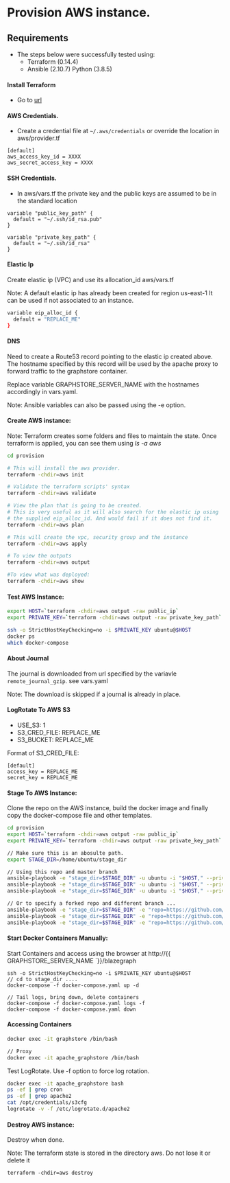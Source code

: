 # Provision AWS instance.

## Requirements 

- The steps below were successfully tested using:
    - Terraform (0.14.4)
    - Ansible   (2.10.7) Python (3.8.5)

#### Install Terraform

- Go to [url](https://learn.hashicorp.com/tutorials/terraform/install-cli)

#### AWS Credentials.
- Create a credential file at `~/.aws/credentials` or override the location in aws/provider.tf

```
[default]
aws_access_key_id = XXXX
aws_secret_access_key = XXXX
```
#### SSH Credentials.
- In aws/vars.tf the private key and the public keys are assumed to be in the standard location

```
variable "public_key_path" {
  default = "~/.ssh/id_rsa.pub"
}

variable "private_key_path" {
  default = "~/.ssh/id_rsa"
}

```

#### Elastic Ip

Create elastic ip (VPC) and use its allocation_id aws/vars.tf 

Note: A default elastic ip has already been created for region us-east-1
      It can be used if not associated to an instance. 

```sh
variable eip_alloc_id {
  default = "REPLACE_ME"
}
```

#### DNS 

Need to create a Route53 record pointing to the elastic ip created above.
The hostname specified by this record will be used by the apache proxy 
to forward traffic to the graphstore container.

Replace variable GRAPHSTORE_SERVER_NAME with the hostnames accordingly in vars.yaml.

Note: Ansible variables can also be passed using the -e option. 


#### Create AWS instance: 

Note: Terraform creates some folders and files to maintain the state. 
      Once terraform is applied, you can see them using <i>ls -a aws</i>

```sh
cd provision

# This will install the aws provider. 
terraform -chdir=aws init

# Validate the terraform scripts' syntax
terraform -chdir=aws validate

# View the plan that is going to be created.
# This is very useful as it will also search for the elastic ip using 
# the supplied eip_alloc_id. And would fail if it does not find it.
terraform -chdir=aws plan

# This will create the vpc, security group and the instance
terraform -chdir=aws apply

# To view the outputs
terraform -chdir=aws output 

#To view what was deployed:
terraform -chdir=aws show 
```

#### Test AWS Instance: 

```sh
export HOST=`terraform -chdir=aws output -raw public_ip`
export PRIVATE_KEY=`terraform -chdir=aws output -raw private_key_path`

ssh -o StrictHostKeyChecking=no -i $PRIVATE_KEY ubuntu@$HOST
docker ps
which docker-compose
```

#### About Journal

The journal is downloaded from url specified by the variavle `remote_journal_gzip`. see vars.yaml

Note: The download is skipped if a journal is already in place.

#### LogRotate To AWS S3
  - USE_S3: 1
  - S3_CRED_FILE: REPLACE_ME
  - S3_BUCKET: REPLACE_ME

Format of S3_CRED_FILE:

```
[default]
access_key = REPLACE_ME
secret_key = REPLACE_ME
```
#### Stage To AWS Instance: 

Clone the repo on the AWS instance, build the docker image and finally copy the docker-compose file
and other templates. 

```sh
cd provision
export HOST=`terraform -chdir=aws output -raw public_ip`
export PRIVATE_KEY=`terraform -chdir=aws output -raw private_key_path`

// Make sure this is an abosulte path.
export STAGE_DIR=/home/ubuntu/stage_dir

// Using this repo and master branch
ansible-playbook -e "stage_dir=$STAGE_DIR" -u ubuntu -i "$HOST," --private-key $PRIVATE_KEY build_images.yaml 
ansible-playbook -e "stage_dir=$STAGE_DIR" -u ubuntu -i "$HOST," --private-key $PRIVATE_KEY stage.yaml 
ansible-playbook -e "stage_dir=$STAGE_DIR" -u ubuntu -i "$HOST," --private-key $PRIVATE_KEY start_services.yaml 

// Or to specify a forked repo and different branch ...
ansible-playbook -e "stage_dir=$STAGE_DIR" -e "repo=https://github.com/..." -e "branch=..." -u ubuntu -i "$HOST," --private-key $PRIVATE_KEY build_images.yaml 
ansible-playbook -e "stage_dir=$STAGE_DIR" -e "repo=https://github.com/..." -e "branch=..." -u ubuntu -i "$HOST," --private-key $PRIVATE_KEY stage.yaml 
ansible-playbook -e "stage_dir=$STAGE_DIR" -e "repo=https://github.com/..." -e "branch=..." -u ubuntu -i "$HOST," --private-key $PRIVATE_KEY start_services.yaml
```

#### Start Docker Containers Manually: 

Start Containers and access using the browser at http://{{ GRAPHSTORE_SERVER_NAME `}}/blazegraph

```
ssh -o StrictHostKeyChecking=no -i $PRIVATE_KEY ubuntu@$HOST
// cd to stage_dir ....
docker-compose -f docker-compose.yaml up -d

// Tail logs, bring down, delete containers
docker-compose -f docker-compose.yaml logs -f  
docker-compose -f docker-compose.yaml down
```

#### Accessing Containers

```sh
docker exec -it graphstore /bin/bash

// Proxy
docker exec -it apache_graphstore /bin/bash
```

Test LogRotate. Use -f option to force log rotation.

```sh
docker exec -it apache_graphstore bash
ps -ef | grep cron
ps -ef | grep apache2
cat /opt/credentials/s3cfg
logrotate -v -f /etc/logrotate.d/apache2
```

#### Destroy AWS instance:

Destroy when done.

Note: The terraform state is stored in the directory aws. 
      Do not lose it or delete it

```
terraform -chdir=aws destroy
```
